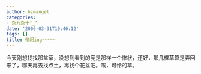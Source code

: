 ```yaml
---
author: hzmangel
categories:
- 杂九杂十^_^
date: '2006-03-31T10:46:12'
tags: []
title: 郁闷ing~~~~~
---
```

今天刚想找找那盆草，没想到看到的竞是那样一个惨状，还好，那几棵草算是弄回来了，哪天再去找点土，再找个花盆吧。唉，可怜的草。